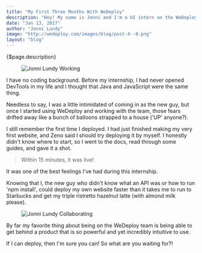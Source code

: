 ```yaml
---
title: "My First Three Months With WeDeploy"
description: "Hey! My name is Jonni and I'm a UI intern on the WeDeploy team. I joined back in November and wanted to share a couple things from my first three months at Liferay."
date: "Jan 13, 2017"
author: "Jonni Lundy"
image: "http://wedeploy.com/images/blog/post-4--0.png"
layout: "blog"
---
```


<article>

{$page.description}

<figure>
	<img src="../images/blog/post-4--0.png" alt="Jonni Lundy Working">
</figure>

I have no coding background. Before my internship, I had never opened DevTools in my life and I thought that Java and JavaScript were the same thing.

Needless to say, I was a little intimidated of coming in as the new guy, but once I started using WeDeploy and working with the team, those fears drifted away like a bunch of balloons strapped to a house ('UP' anyone?).

I still remember the first time I deployed. I had just finished making my very first website, and Zeno said I should try deploying it by myself. I honestly didn't know where to start, so I went to the docs, read through some guides, and gave it a shot.

> Within 15 minutes, it was live!

It was one of the best feelings I've had during this internship.

Knowing that I, the new guy who didn't know what an API was or how to run 'npm install', could deploy my own website faster than it takes me to run to Starbucks and get my triple ristretto hazelnut latte (with almond milk please).

<figure>
	<img src="../images/blog/post-4--1.png" alt="Jonni Lundy Collaborating">
</figure>

By far my favorite thing about being on the WeDeploy team is being able to get behind a product that is so powerful and yet incredibly intuitive to use.

If I can deploy, then I'm sure you can! So what are you waiting for?!

</article>
